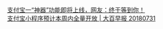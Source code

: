   
[支付宝一“神器”功能即将上线，网友：终于等到你！](http://www.dianyue.me/archives/035/rk5xhdja3migfo4o/)  
[支付宝小程序预计本周内全量开放 | 大百早报 20180731](http://www.dianyue.me/archives/951/cf8nymdr8xrl00mi/)